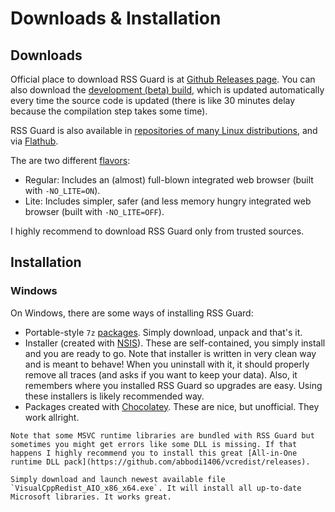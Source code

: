 Downloads & Installation
========================

## Downloads
Official place to download RSS Guard is at [Github Releases page](https://github.com/martinrotter/rssguard/releases). You can also download the [development (beta) build](https://github.com/martinrotter/rssguard/releases/tag/devbuild), which is updated automatically every time the source code is updated (there is like 30 minutes delay because the compilation step takes some time).

RSS Guard is also available in [repositories of many Linux distributions](https://repology.org/project/rssguard/versions), and via [Flathub](https://flathub.org/apps/search?q=rssguard).

The are two different [flavors](#features/browseradblock):
* Regular: Includes an (almost) full-blown integrated web browser (built with `-NO_LITE=ON`).
* Lite: Includes simpler, safer (and less memory hungry integrated web browser (built with `-NO_LITE=OFF`).

I highly recommend to download RSS Guard only from trusted sources.

## Installation
### Windows
On Windows, there are some ways of installing RSS Guard:
* Portable-style `7z` [packages](https://github.com/martinrotter/rssguard/releases). Simply download, unpack and that's it.
* Installer (created with [NSIS](https://nsis.sourceforge.io/Main_Page)). These are self-contained, you simply install and you are ready to go. Note that installer is written in very clean way and is meant to behave! When you uninstall with it, it should properly remove all traces (and asks if you want to keep your data). Also, it remembers where you installed RSS Guard so upgrades are easy. Using these installers is likely recommended way.
* Packages created with [Chocolatey](https://community.chocolatey.org/packages/rssguard). These are nice, but unofficial. They work allright.

```{attention}
Note that some MSVC runtime libraries are bundled with RSS Guard but sometimes you might get errors like some DLL is missing. If that happens I highly recommend you to install this great [All-in-One runtime DLL pack](https://github.com/abbodi1406/vcredist/releases).

Simply download and launch newest available file `VisualCppRedist_AIO_x86_x64.exe`. It will install all up-to-date Microsoft libraries. It works great.
```